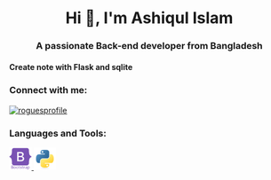 <h1 align="center">Hi 👋, I'm Ashiqul Islam</h1>
<h3 align="center">A passionate Back-end developer from Bangladesh</h3>

<h4>Create note with Flask and sqlite</h4>

<h3 align="left">Connect with me:</h3>
<p align="left">
<a href="https://fb.com/roguesprofile" target="blank"><img align="center" src="https://raw.githubusercontent.com/rahuldkjain/github-profile-readme-generator/master/src/images/icons/Social/facebook.svg" alt="roguesprofile" height="30" width="40" /></a>
</p>

<h3 align="left">Languages and Tools:</h3>
<p align="left"> <a href="https://getbootstrap.com" target="_blank" rel="noreferrer"> <img src="https://raw.githubusercontent.com/devicons/devicon/master/icons/bootstrap/bootstrap-plain-wordmark.svg" alt="bootstrap" width="40" height="40"/> </a> <a href="https://www.python.org" target="_blank" rel="noreferrer"> <img src="https://raw.githubusercontent.com/devicons/devicon/master/icons/python/python-original.svg" alt="python" width="40" height="40"/> </a> </p>

